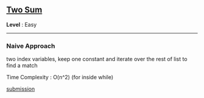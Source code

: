 ## [Two Sum](https://leetcode.com/problems/two-sum/)

**Level** : Easy

---

### **Naive Approach**

two index variables, keep one constant and iterate over the rest of list to find a match

Time Complexity : O(n^2) (for inside while)

[submission](https://leetcode.com/problems/two-sum/submissions/1480269078/)